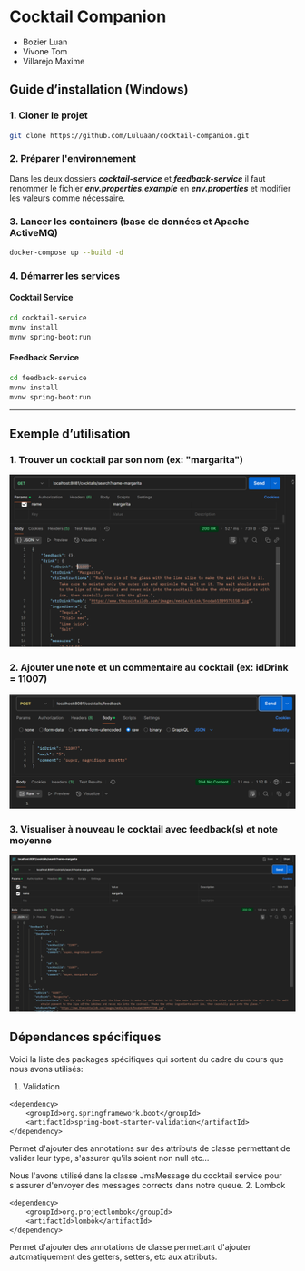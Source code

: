 # Cocktail Companion
- Bozier Luan
- Vivone Tom
- Villarejo Maxime

## Guide d’installation (Windows)

### 1. Cloner le projet
```bash
git clone https://github.com/Luluaan/cocktail-companion.git
```

### 2. Préparer l'environnement
Dans les deux dossiers ***cocktail-service*** et ***feedback-service*** il faut renommer le fichier ***env.properties.example*** en ***env.properties*** et modifier les valeurs comme nécessaire.

### 3. Lancer les containers (base de données et Apache ActiveMQ)
```bash
docker-compose up --build -d
```

### 4. Démarrer les services

#### Cocktail Service
```bash
cd cocktail-service
mvnw install
mvnw spring-boot:run
```

#### Feedback Service
```bash
cd feedback-service
mvnw install
mvnw spring-boot:run
```

---

## Exemple d’utilisation

### 1. Trouver un cocktail par son nom (ex: "margarita")
![Recherche cocktail](https://github.com/Luluaan/cocktail-companion/blob/main/Documentation/1.png)

### 2. Ajouter une note et un commentaire au cocktail (ex: idDrink = 11007)
![Ajout feedback](https://github.com/Luluaan/cocktail-companion/blob/main/Documentation/2.png)

### 3. Visualiser à nouveau le cocktail avec feedback(s) et note moyenne
![Voir feedback](https://github.com/Luluaan/cocktail-companion/blob/main/Documentation/3.png)

## Dépendances spécifiques
Voici la liste des packages spécifiques qui sortent du cadre du cours que nous avons utilisés:
1. Validation
```
<dependency>
    <groupId>org.springframework.boot</groupId>
    <artifactId>spring-boot-starter-validation</artifactId>
</dependency>
```
Permet d'ajouter des annotations sur des attributs de classe permettant de valider leur type, s'assurer qu'ils soient non null etc...

Nous l'avons utilisé dans la classe JmsMessage du cocktail service pour s'assurer d'envoyer des messages corrects dans notre queue.
2. Lombok
```
<dependency>
    <groupId>org.projectlombok</groupId>
    <artifactId>lombok</artifactId>
</dependency>
```
Permet d'ajouter des annotations de classe permettant d'ajouter automatiquement des getters, setters, etc aux attributs.
